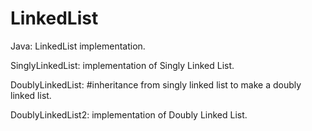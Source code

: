# LinkedList
Java: LinkedList implementation.

SinglyLinkedList: implementation of Singly Linked List.

DoublyLinkedList: #inheritance from singly linked list to make a doubly linked list.

DoublyLinkedList2: implementation of Doubly Linked List.
